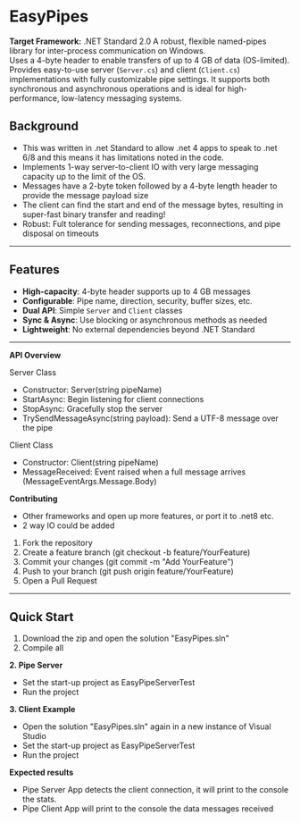# EasyPipes
**Target Framework:** .NET Standard 2.0
A robust, flexible named-pipes library for inter-process communication on Windows.  
Uses a 4-byte header to enable transfers of up to 4 GB of data (OS-limited). Provides easy-to-use server (`Server.cs`) and client (`Client.cs`) implementations with fully customizable pipe settings. It supports both synchronous and asynchronous operations and is ideal for high-performance, low-latency messaging systems.

## Background
- This was written in .net Standard to allow .net 4 apps to speak to .net 6/8 and this means it has limitations noted in the code.
- Implements 1-way server-to-client IO with very large messaging capacity up to the limit of the OS.
- Messages have a 2-byte token followed by a 4-byte length header to provide the message payload size 
- The client can find the start and end of the message bytes, resulting in super-fast binary transfer and reading!
- Robust: Fult tolerance for sending messages, reconnections, and pipe disposal on timeouts

---
## Features
- **High-capacity**: 4-byte header supports up to 4 GB messages  
- **Configurable**: Pipe name, direction, security, buffer sizes, etc.  
- **Dual API**: Simple `Server` and `Client` classes  
- **Sync & Async**: Use blocking or asynchronous methods as needed  
- **Lightweight**: No external dependencies beyond .NET Standard  

---
**API Overview**

Server Class
- Constructor: Server(string pipeName)
- StartAsync: Begin listening for client connections
- StopAsync: Gracefully stop the server
- TrySendMessageAsync(string payload): Send a UTF-8 message over the pipe

Client Class
- Constructor: Client(string pipeName)
- MessageReceived: Event raised when a full message arrives (MessageEventArgs.Message.Body)

**Contributing**
- Other frameworks and open up more features, or port it to .net8 etc.
-  2 way IO could be added
1. Fork the repository
2. Create a feature branch (git checkout -b feature/YourFeature)
3. Commit your changes (git commit -m "Add YourFeature")
4. Push to your branch (git push origin feature/YourFeature)
5. Open a Pull Request
---

## Quick Start
1. Download the zip and open the solution "EasyPipes.sln"
2. Compile all

**2. Pipe Server**
- Set the start-up project as EasyPipeServerTest
- Run the project

**3. Client Example**
- Open the solution "EasyPipes.sln" again in a new instance of Visual Studio
- Set the start-up project as EasyPipeServerTest
- Run the project

**Expected results**
  - Pipe Server App detects the client connection, it will print to the console the stats.
  - Pipe Client App will print to the console the data messages received
